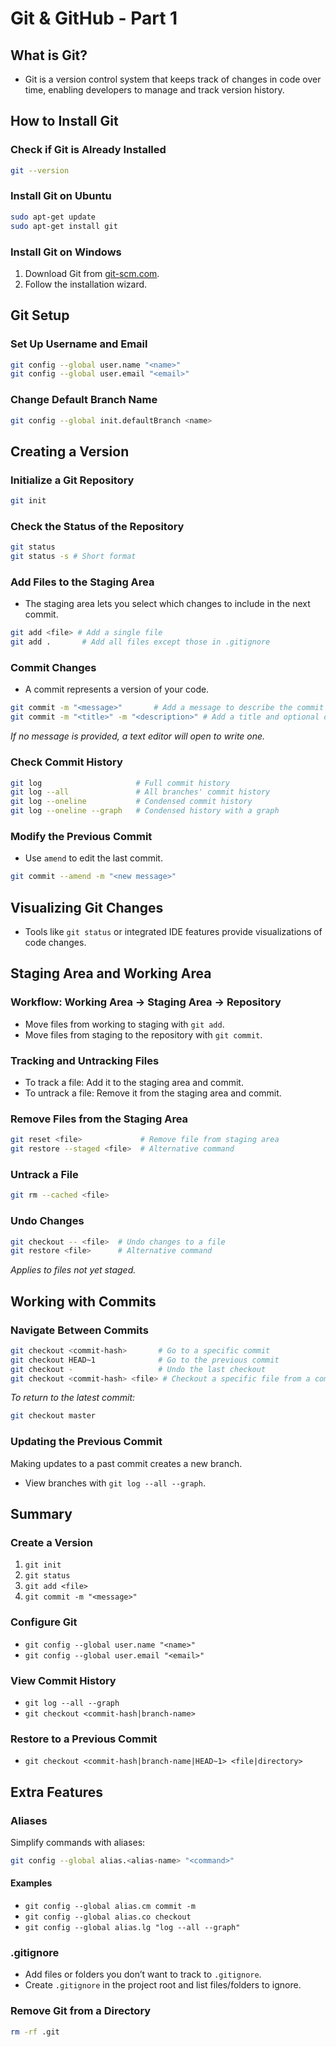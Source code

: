 # Git & GitHub - Part 1

## What is Git?

- Git is a version control system that keeps track of changes in code over time, enabling developers to manage and track version history.

## How to Install Git

### Check if Git is Already Installed

```bash
git --version
```

### Install Git on Ubuntu

```bash
sudo apt-get update
sudo apt-get install git
```

### Install Git on Windows

1. Download Git from [git-scm.com](https://git-scm.com).
2. Follow the installation wizard.

## Git Setup

### Set Up Username and Email

```bash
git config --global user.name "<name>"
git config --global user.email "<email>"
```

### Change Default Branch Name

```bash
git config --global init.defaultBranch <name>
```

## Creating a Version

### Initialize a Git Repository

```bash
git init
```

### Check the Status of the Repository

```bash
git status
git status -s # Short format
```

### Add Files to the Staging Area

- The staging area lets you select which changes to include in the next commit.

```bash
git add <file> # Add a single file
git add .       # Add all files except those in .gitignore
```

### Commit Changes

- A commit represents a version of your code.

```bash
git commit -m "<message>"       # Add a message to describe the commit
git commit -m "<title>" -m "<description>" # Add a title and optional description
```

_If no message is provided, a text editor will open to write one._

### Check Commit History

```bash
git log                     # Full commit history
git log --all               # All branches' commit history
git log --oneline           # Condensed commit history
git log --oneline --graph   # Condensed history with a graph
```

### Modify the Previous Commit

- Use `amend` to edit the last commit.

```bash
git commit --amend -m "<new message>"
```

## Visualizing Git Changes

- Tools like `git status` or integrated IDE features provide visualizations of code changes.

## Staging Area and Working Area

### Workflow: Working Area → Staging Area → Repository

- Move files from working to staging with `git add`.
- Move files from staging to the repository with `git commit`.

### Tracking and Untracking Files

- To track a file: Add it to the staging area and commit.
- To untrack a file: Remove it from the staging area and commit.

### Remove Files from the Staging Area

```bash
git reset <file>             # Remove file from staging area
git restore --staged <file>  # Alternative command
```

### Untrack a File

```bash
git rm --cached <file>
```

### Undo Changes

```bash
git checkout -- <file>  # Undo changes to a file
git restore <file>      # Alternative command
```

_Applies to files not yet staged._

## Working with Commits

### Navigate Between Commits

```bash
git checkout <commit-hash>       # Go to a specific commit
git checkout HEAD~1              # Go to the previous commit
git checkout -                   # Undo the last checkout
git checkout <commit-hash> <file> # Checkout a specific file from a commit
```

_To return to the latest commit:_

```bash
git checkout master
```

### Updating the Previous Commit

Making updates to a past commit creates a new branch.

- View branches with `git log --all --graph`.

## Summary

### Create a Version

1. `git init`
2. `git status`
3. `git add <file>`
4. `git commit -m "<message>"`

### Configure Git

- `git config --global user.name "<name>"`
- `git config --global user.email "<email>"`

### View Commit History

- `git log --all --graph`
- `git checkout <commit-hash|branch-name>`

### Restore to a Previous Commit

- `git checkout <commit-hash|branch-name|HEAD~1> <file|directory>`

## Extra Features

### Aliases

Simplify commands with aliases:

```bash
git config --global alias.<alias-name> "<command>"
```

#### Examples

- `git config --global alias.cm commit -m`
- `git config --global alias.co checkout`
- `git config --global alias.lg "log --all --graph"`

### .gitignore

- Add files or folders you don’t want to track to `.gitignore`.
- Create `.gitignore` in the project root and list files/folders to ignore.

### Remove Git from a Directory

```bash
rm -rf .git
```
